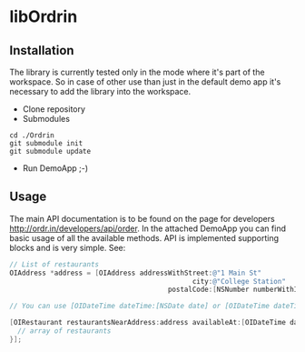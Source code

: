 # libOrdrin

## Installation

The library is currently tested only in the mode where it's part of the workspace. So in case of other use than just in the default demo app it's necessary to add the library into the workspace.

* Clone repository
* Submodules

```
cd ./Ordrin
git submodule init
git submodule update
```

* Run DemoApp ;-)

## Usage

The main API documentation is to be found on the page for developers http://ordr.in/developers/api/order. In the attached DemoApp you can find basic usage of all the available methods. API is implemented supporting blocks and is very simple. See:


``` objective-c
// List of restaurants
OIAddress *address = [OIAddress addressWithStreet:@"1 Main St"
                                             city:@"College Station"
                                       postalCode:[NSNumber numberWithInt:77840]];

// You can use [OIDateTime dateTime:[NSDate date] or [OIDateTime dateTimeASAP]

[OIRestaurant restaurantsNearAddress:address availableAt:[OIDateTime dateTime:[NSDate date]] usingBlock:^void(NSArray *restaurants) {
  // array of restaurants
}];
```
